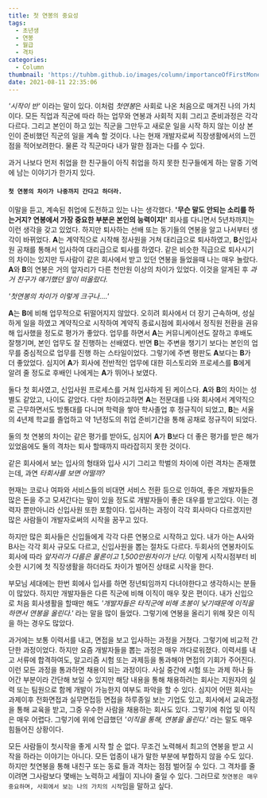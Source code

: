 ```yaml
---
title: 첫 연봉의 중요성
tags:
  - 초년생
  - 연봉
  - 월급
  - 격차
categories:
  - Column
thumbnail: 'https://tuhbm.github.io/images/column/importanceOfFirstMoney.jpg'
date: 2021-08-11 22:35:06
---
```


*'시작이 반'* 이라는 말이 있다. 이처럼 *첫연봉*은 사회로 나온 처음으로 매겨진 나의 가치이다.
모든 직업과 직군에 따라 하는 업무와 연봉과 사회적 지휘 그리고 준비과정은 각각 다르다.
그리고 본인이 하고 있는 직군을 그만두고 새로운 일을 시작 하지 않는 이상 본인이 준비했던 직군의 일을 계속 할 것이다.
나는 현재 개발자로써 직장생활에서의 느낀 점을 적어보려한다. 물론 각 직군마다 내가 말한 점과는 다를 수 있다.

<!-- more -->
과거 나보다 먼저 취업을 한 친구들이 아직 취업을 하지 못한 친구들에게 하는 말중 기억에 남는 이야기가 한가지 있다.
#### `첫 연봉의 차이가 나중까지 간다고 하더라.`
이말을 듣고, 계속된 취업에 도전하고 있는 나는 생각했다.
**'무슨 말도 안되는 소리를 하는거지? 연봉에서 가장 중요한 부분은 본인의 능력이지!'** 회사를 다니면서 5년차까지는 이런 생각을 갖고 있었다.
하지만 퇴사하는 선배 또는 동기들의 연봉을 알고 나서부터 생각이 바뀌었다.
**A**는 계약직으로 시작해 정사원을 거쳐 대리급으로 퇴사하였고, **B**신입사원 공채를 통해서 입사하여 대리급으로 퇴사를 하였다. 같은 비슷한 직급으로 퇴사시기의 차이는 있지만 두사람이 같은 회사에서 받고 있던 연봉을 들었을때 나는 매우 놀랐다. **A**와 **B**의 연봉은 거의 앞자리가 다른 천만원 이상의 차이가 있었다. 이것을 알게된 후 *과거 친구가 얘기했던 말이 떠올랐다.*

*'첫연봉의 차이가 이렇게 크구나....'*

**A**는 **B**에 비해 업무적으로 뒤떨어지지 않았다. 오히려 회사에서 더 장기 근속하며, 성실하게 일을 하였고 계약직으로 시작하여 계약직 종료시점에 회사에서 정직원 전환을 권유해 입사했을 정도로 평가가 좋았다.
업무를 하면서 **A**는 커뮤니케이션도 잘하고 후배도 잘챙기며, 본인 업무도 잘 진행하는 선배였다. 반면 **B**는 주변을 챙기기 보다는 본인의 업무를 중심적으로 업무를 진행 하는 스타일이었다. 그렇기에 주변 평판도 **A**보다는 **B**가 더 좋았었다. 심지어 **A**가 회사에 전반적인 업무에 대한 히스토리와 프로세스를 **B**에게 알려 줄 정도로 후배인 나에게는 **A**가 뛰어나 보였다.

둘다 첫 회사였고, 신입사원 프로세스를 거쳐 입사하게 된 케이스다.
**A**와 **B**의 차이는 성별도 같았고, 나이도 같았다. 다만 차이라고하면 **A**는 전문대를 나와 회사에서 계약직으로 근무하면서도 방통대를 다니며 학력을 쌓아 학사졸업 후 정규직이 되었고, **B**는 서울의 4년제 학교를 졸업하고 약 1년정도의 취업 준비기간을 통해 공채로 정규직이 되었다.

둘의 첫 연봉의 차이는 같은 평가를 받아도, 심지어 **A**가 **B**보다 더 좋은 평가를 받은 해가 있었음에도 둘의 격차는 퇴사 할때까지 따라잡히지 못한 것이다.

같은 회사에서 보는 입사의 형태와 입사 시기 그리고 학벌의 차이에 이런 격차는 존재했는데, 과연 *타회사를 보면 어떨까?*

현재는 코로나 여파와 서비스들의 비대면 서비스 전환 등으로 인하여, 좋은 개발자들은 많은 돈을 주고 모셔간다는 말이 있을 정도로 개발자들이 좋은 대우를 받고있다. 이는 경력자 뿐만아니라 신입사원 또한 포함이다. 입사하는 과정이 각각 회사마다 다르겠지만 많은 사람들이 개발자로써의 시작을 꿈꾸고 있다.

하지만 많은 회사들은 신입들에게 각각 다른 연봉으로 시작하고 있다. 내가 아는 A사와 B사는 각각 회사 규모도 다르고, 신입사원을 뽑는 절차도 다르다. 두회사의 연봉차이도 회사에 따라 *앞자리가 다름은 물론이고 1,500만원차이가 난다.*
이렇게 시작시점부터 비슷한 시기에 첫 직장생활을 하더라도 차이가 벌어진 상태로 시작을 한다.

부모님 세대에는 한번 회에사 입사를 하면 정년퇴임까지 다녀야한다고 생각하시는 분들이 많았다. 하지만 개발자들은 다른 직군에 비해 이직이 매우 잦은 편이다. 내가 신입으로 처음 회사생활을 할때만 해도 *'개발자들은 타직군에 비해 초봉이 낮기때문에 이직을 하면서 연봉을 올린다.'* 라는 말을 많이 들었다. 그렇기에 연봉을 올리기 위해 잦은 이직을 하는 경우도 많았다.

과거에는 보통 이력서를 내고, 면접을 보고 입사하는 과정을 거쳤다. 그렇기에 비교적 간단한 과정이었다. 하지만 요즘 개발자들을 뽑는 과정은 매우 까다로워졌다. 이력서를 내고 서류에 합격하여도, 알고리즘 시험 또는 과제등을 통과해야 면접의 기회가 주어진다. 이런 모든 과정을 통과하면 채용이 되는 과정이다. 사실 중간에 시험 또는 과제 하나 들어간 부분이라 간단해 보일 수 있지만 해당 내용을 통해 채용하려는 회사는 지원자의 실력 또는 팀원으로 함께 개발이 가능한지 여부도 파악을 할 수 있다. 심지어 어떤 회사는 과제이후 전화면접과 실무면접등 면접을 하루종일 보는 기업도 있고, 회사에서 교육과정을 통해 교육을 받고, 그중 우수한 사람을 채용하는 회사도 있다. 그렇기에 취업 및 이직은 매우 어렵다. 그렇기에 위에 언급했던 *'이직을 통해, 연봉을 올린다.'* 라는 말도 매우 힘들어진 상황이다.  


모든 사람들이 첫시작을 좋게 시작 할 순 없다. 무조건 노력해서 최고의 연봉을 받고 시작을 하라는 이야기는 아니다. 모든 업종이 내가 말한 부분에 부합하지 않을 수도 있다. 하지만 첫연봉을 통해 내친구 또는 동료 들과 격차는 점점 벌어질 수 있다. 그 격차를 줄이려면 그사람보다 몇배는 노력하고 세월이 지나야 줄일 수 있다. 그러므로 `첫연봉은 매우 중요하며, 사회에서 보는 나의 가치의 시작`임을 말하고 싶다.
